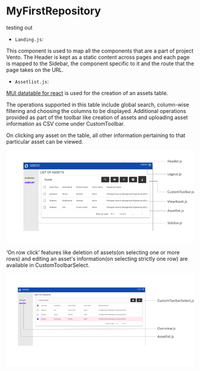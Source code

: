 # MyFirstRepository
testing out

- `Landing.js`:

This component is used to map all the components that are a part of project Vento. The Header is kept as a static content across pages and each page is mapped to the Sidebar, the component specific to it and the route that the page takes on the URL.
 
- `Assetlist.js`:

[MUI datatable for react](https://github.com/gregnb/mui-datatables) is used for the creation of an assets table. 

The operations supported in this table include global search, column-wise filtering and choosing the columns to be displayed. Additional operations provided as part of the toolbar like creation of assets and uploading asset information as CSV come under CustomToolbar.

On clicking any asset on the table, all other information pertaining to that particular asset can be viewed.


 ![image](/sample/assetlist.png "assetlist")


‘On row click’ features like deletion of assets(on selecting one or more rows) and editing an asset's information(on selecting strictly one row) are available in CustomToolbarSelect.

![image](/sample/CustomToolbarSelect.png "editDelete")